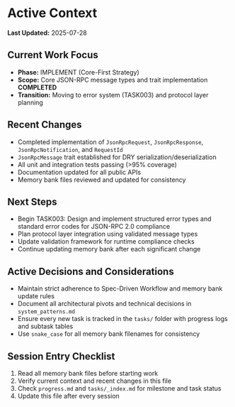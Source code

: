 # Active Context

**Last Updated:** 2025-07-28

## Current Work Focus
- **Phase:** IMPLEMENT (Core-First Strategy)
- **Scope:** Core JSON-RPC message types and trait implementation **COMPLETED**
- **Transition:** Moving to error system (TASK003) and protocol layer planning

## Recent Changes
- Completed implementation of `JsonRpcRequest`, `JsonRpcResponse`, `JsonRpcNotification`, and `RequestId`
- `JsonRpcMessage` trait established for DRY serialization/deserialization
- All unit and integration tests passing (>95% coverage)
- Documentation updated for all public APIs
- Memory bank files reviewed and updated for consistency

## Next Steps
- Begin TASK003: Design and implement structured error types and standard error codes for JSON-RPC 2.0 compliance
- Plan protocol layer integration using validated message types
- Update validation framework for runtime compliance checks
- Continue updating memory bank after each significant change

## Active Decisions and Considerations
- Maintain strict adherence to Spec-Driven Workflow and memory bank update rules
- Document all architectural pivots and technical decisions in `system_patterns.md`
- Ensure every new task is tracked in the `tasks/` folder with progress logs and subtask tables
- Use `snake_case` for all memory bank filenames for consistency

## Session Entry Checklist
1. Read all memory bank files before starting work
2. Verify current context and recent changes in this file
3. Check `progress.md` and `tasks/_index.md` for milestone and task status
4. Update this file after every session
